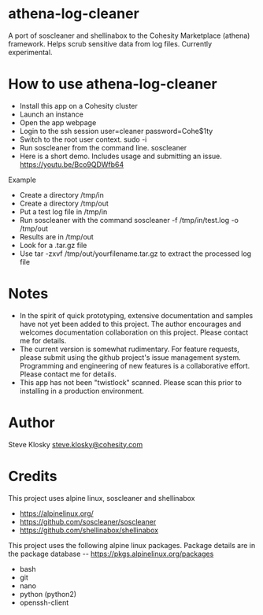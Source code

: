 # athena-log-cleaner
A port of soscleaner and shellinabox to the Cohesity Marketplace (athena) framework.  Helps scrub sensitive data from log files.
Currently experimental.

# How to use athena-log-cleaner
* Install this app on a Cohesity cluster
* Launch an instance
* Open the app webpage
* Login to the ssh session user=cleaner password=Cohe$1ty
* Switch to the root user context.  sudo -i
* Run soscleaner from the command line.  soscleaner
* Here is a short demo.  Includes usage and submitting an issue.  https://youtu.be/Bco9QDWfb64

Example
* Create a directory /tmp/in
* Create a directory /tmp/out
* Put a test log file in /tmp/in
* Run soscleaner with the command soscleaner -f /tmp/in/test.log -o /tmp/out
* Results are in /tmp/out
* Look for a .tar.gz file
* Use tar -zxvf /tmp/out/yourfilename.tar.gz to extract the processed log file

# Notes
* In the spirit of quick prototyping, extensive documentation and samples have not yet been added to this project.  The author encourages and welcomes documentation collaboration on this project.  Please contact me for details.
* The current version is somewhat rudimentary.  For feature requests, please submit using the github project's issue management system.  Programming and engineering of new features is a collaborative effort.  Please contact me for details.
* This app has not been "twistlock" scanned.  Please scan this prior to installing in a production environment.

# Author
Steve Klosky
steve.klosky@cohesity.com

# Credits
This project uses alpine linux, soscleaner and shellinabox
* https://alpinelinux.org/
* https://github.com/soscleaner/soscleaner
* https://github.com/shellinabox/shellinabox

This project uses the following alpine linux packages.  Package details are in the package database -- https://pkgs.alpinelinux.org/packages
* bash
* git
* nano
* python (python2)
* openssh-client


